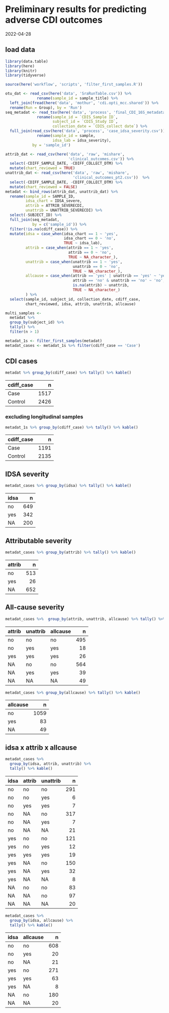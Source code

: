 Preliminary results for predicting adverse CDI outcomes
================
2022-04-28

## load data

``` r
library(data.table)
library(here)
library(knitr)
library(tidyverse)

source(here('workflow', 'scripts', 'filter_first_samples.R')) 
```

``` r
otu_dat <- read_csv(here('data', 'SraRunTable.csv')) %>% 
              rename(sample_id = sample_title) %>% 
  left_join(fread(here('data', 'mothur', 'cdi.opti_mcc.shared')) %>% 
  rename(Run = Group), by = 'Run')
seq_metadat <- read_tsv(here('data', 'process', 'final_CDI_16S_metadata.tsv')) %>% 
              rename(sample_id = `CDIS_Sample ID`, 
                     subject_id = `CDIS_Study ID`,
                     collection_date = `CDIS_collect date`) %>% 
  full_join(read_csv(here('data', 'process', 'case_idsa_severity.csv')) %>% 
              rename(sample_id = sample,
                     idsa_lab = idsa_severity),
            by = 'sample_id')

attrib_dat <- read_csv(here('data', 'raw', 'mishare', 
                            'clinical_outcomes.csv')) %>% 
  select(-CDIFF_SAMPLE_DATE, -CDIFF_COLLECT_DTM) %>% 
  mutate(chart_reviewed = TRUE)
unattrib_dat <- read_csv(here('data', 'raw', 'mishare', 
                              'clinical_outcomes_pt2.csv'))  %>% 
  select(-CDIFF_SAMPLE_DATE, -CDIFF_COLLECT_DTM) %>% 
  mutate(chart_reviewed = FALSE) 
metadat <- bind_rows(attrib_dat, unattrib_dat) %>% 
  rename(sample_id = SAMPLE_ID, 
         idsa_chart = IDSA_severe,
         attrib = ATTRIB_SEVERECDI,
         unattrib = UNATTRIB_SEVERECDI) %>% 
  select(-SUBJECT_ID) %>% 
  full_join(seq_metadat,
            by = c('sample_id')) %>% 
  filter(!is.na(cdiff_case)) %>% 
  mutate(idsa = case_when(idsa_chart == 1 ~ 'yes',
                          idsa_chart == 0 ~ 'no',
                          TRUE ~ idsa_lab),
         attrib = case_when(attrib == 1 ~ 'yes',
                            attrib == 0 ~ 'no',
                            TRUE ~ NA_character_),
         unattrib = case_when(unattrib == 1 ~ 'yes',
                              unattrib == 0 ~ 'no',
                              TRUE ~ NA_character_),
         allcause = case_when(attrib == 'yes' | unattrib == 'yes' ~ 'yes',
                              attrib == 'no' & unattrib == 'no' ~ 'no',
                              is.na(attrib) ~ unattrib,
                              TRUE ~ NA_character_)
         ) %>% 
  select(sample_id, subject_id, collection_date, cdiff_case, 
         chart_reviewed, idsa, attrib, unattrib, allcause) 
```

``` r
multi_samples <-
  metadat %>% 
  group_by(subject_id) %>% 
  tally() %>% 
  filter(n > 1)

metadat_1s <- filter_first_samples(metadat)
metadat_cases <- metadat_1s %>% filter(cdiff_case == 'Case')
```

## CDI cases

``` r
metadat %>% group_by(cdiff_case) %>% tally() %>% kable()
```

| cdiff_case |    n |
|:-----------|-----:|
| Case       | 1517 |
| Control    | 2426 |

### excluding longitudinal samples

``` r
metadat_1s %>% group_by(cdiff_case) %>% tally() %>% kable()
```

| cdiff_case |    n |
|:-----------|-----:|
| Case       | 1191 |
| Control    | 2135 |

## IDSA severity

``` r
metadat_cases %>% group_by(idsa) %>% tally() %>% kable()
```

| idsa |   n |
|:-----|----:|
| no   | 649 |
| yes  | 342 |
| NA   | 200 |

## Attributable severity

``` r
metadat_cases %>% group_by(attrib) %>% tally() %>% kable()
```

| attrib |   n |
|:-------|----:|
| no     | 513 |
| yes    |  26 |
| NA     | 652 |

## All-cause severity

``` r
metadat_cases %>%  group_by(attrib, unattrib, allcause) %>% tally() %>% kable()
```

| attrib | unattrib | allcause |   n |
|:-------|:---------|:---------|----:|
| no     | no       | no       | 495 |
| no     | yes      | yes      |  18 |
| yes    | yes      | yes      |  26 |
| NA     | no       | no       | 564 |
| NA     | yes      | yes      |  39 |
| NA     | NA       | NA       |  49 |

``` r
metadat_cases %>% group_by(allcause) %>% tally() %>% kable()
```

| allcause |    n |
|:---------|-----:|
| no       | 1059 |
| yes      |   83 |
| NA       |   49 |

## idsa x attrib x allcause

``` r
metadat_cases %>% 
  group_by(idsa, attrib, unattrib) %>% 
  tally() %>% kable()
```

| idsa | attrib | unattrib |   n |
|:-----|:-------|:---------|----:|
| no   | no     | no       | 291 |
| no   | no     | yes      |   6 |
| no   | yes    | yes      |   7 |
| no   | NA     | no       | 317 |
| no   | NA     | yes      |   7 |
| no   | NA     | NA       |  21 |
| yes  | no     | no       | 121 |
| yes  | no     | yes      |  12 |
| yes  | yes    | yes      |  19 |
| yes  | NA     | no       | 150 |
| yes  | NA     | yes      |  32 |
| yes  | NA     | NA       |   8 |
| NA   | no     | no       |  83 |
| NA   | NA     | no       |  97 |
| NA   | NA     | NA       |  20 |

``` r
metadat_cases %>% 
  group_by(idsa, allcause) %>% 
  tally() %>% kable()
```

| idsa | allcause |   n |
|:-----|:---------|----:|
| no   | no       | 608 |
| no   | yes      |  20 |
| no   | NA       |  21 |
| yes  | no       | 271 |
| yes  | yes      |  63 |
| yes  | NA       |   8 |
| NA   | no       | 180 |
| NA   | NA       |  20 |
